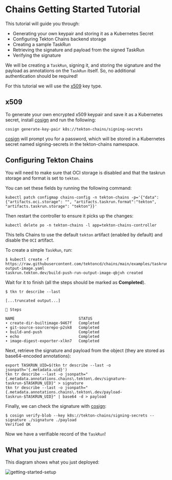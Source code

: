 <!--
---
linkTitle: "Tutorial: Getting Started"
weight: 100
---
-->

# Chains Getting Started Tutorial

This tutorial will guide you through:

* Generating your own keypair and storing it as a Kubernetes Secret
* Configuring Tekton Chains backend storage
* Creating a sample TaskRun
* Retrieving the signature and payload from the signed TaskRun
* Verifying the signature

We will be creating a `TaskRun`, signing it, and storing the signature and the
payload as annotations on the `TaskRun` itself. So, no additional authentication
should be required!

For this tutorial we will use the [x509](#x509) key type.

## x509

To generate your own encrypted x509 keypair and save it as a Kubernetes secret,
install [cosign] and run the following:

```shell
cosign generate-key-pair k8s://tekton-chains/signing-secrets
```

[cosign] will prompt you for a password, which will be stored in a Kubernetes
secret named signing-secrets in the tekton-chains namespace.

## Configuring Tekton Chains

You will need to make sure that OCI storage is disabled and that the taskrun
storage and format is set to `tekton`.

You can set these fields by running the following command:

```shell
kubectl patch configmap chains-config -n tekton-chains -p='{"data":{"artifacts.oci.storage": "", "artifacts.taskrun.format":"tekton", "artifacts.taskrun.storage": "tekton"}}'
```

Then restart the controller to ensure it picks up the changes:

```shell
kubectl delete po -n tekton-chains -l app=tekton-chains-controller
```

This tells Chains to use the default `tekton` artifact (enabled by default) and
disable the `OCI` artifact.

To create a simple `TaskRun`, run:

```shell
$ kubectl create -f https://raw.githubusercontent.com/tektoncd/chains/main/examples/taskruns/task-output-image.yaml
taskrun.tekton.dev/build-push-run-output-image-qbjvh created
```

Wait for it to finish (all the steps should be marked as **Completed**).

```shell
$ tkn tr describe --last

[...truncated output...]

🦶 Steps

NAME                            STATUS
∙ create-dir-builtimage-9467f   Completed
∙ git-source-sourcerepo-p2sk8   Completed
∙ build-and-push                Completed
∙ echo                          Completed
∙ image-digest-exporter-xlkn7   Completed
```

Next, retrieve the signature and payload from the object (they are stored as
base64-encoded annotations):

```shell
export TASKRUN_UID=$(tkn tr describe --last -o  jsonpath='{.metadata.uid}')
tkn tr describe --last -o jsonpath="{.metadata.annotations.chains\.tekton\.dev/signature-taskrun-$TASKRUN_UID}" > signature
tkn tr describe --last -o jsonpath="{.metadata.annotations.chains\.tekton\.dev/payload-taskrun-$TASKRUN_UID}" | base64 -d > payload
```

Finally, we can check the signature with [cosign]:

```shell
$ cosign verify-blob --key k8s://tekton-chains/signing-secrets --signature ./signature ./payload
Verified OK
```

Now we have a verifiable record of the `TaskRun`!

## What you just created

This diagram shows what you just deployed:

![getting-started-setup](./images/getting_started.png)

[cosign]: https://github.com/sigstore/cosign
